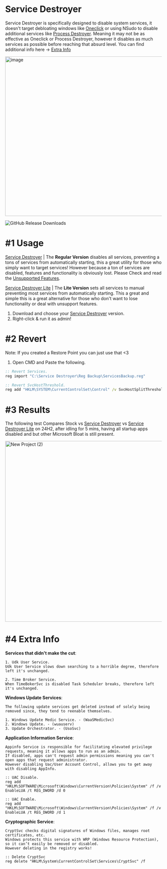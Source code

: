 # Service Destroyer
Service Destroyer is specifically designed to disable system services, it doesn't target debloating windows like [Oneclick](https://github.com/QuakedK/Oneclick) or using NSudo to disable additional services like [Process Destroyer](https://github.com/QuakedK/Process-Destroyer). Meaning it may not be as effective as Oneclick or Process Destroyer, however it disables as much services as possible before reaching that absurd level. You can find additional info here -> [Extra Info](https://github.com/QuakedK/Service-Destroyer/edit/main/README.md#4-extra-info)

<img width="978" height="512" alt="image" src="https://github.com/user-attachments/assets/ee9670e8-1d80-4210-9b44-aa7b5c441c31" />

![GitHub Release Downloads](https://img.shields.io/github/downloads/QuakedK/Service-Destroyer/total)

# #1 Usage

[Service Destroyer](https://github.com/QuakedK/Service-Destroyer/releases/download/WindowsServiceDisabler/Service-Destroyer-V1.1.bat) | 
The **Regular Version** disables all services, preventing a tons of services from automatically starting, this a great utility for those who simply want to target services! However because a ton of services are disabled, features and functionality is obviously lost. Please Check and read the [Unsupported Features](https://github.com/QuakedK/Service-Destroyer/blob/main/Unsupported%20Features.md).

[Service Destroyer Lite](https://github.com/QuakedK/Service-Destroyer/releases/download/WindowsServiceDisabler/Service-Destroyer-Lite-V1.1.bat) |
The **Lite Version** sets all services to manual preventing most services from automatically starting. This a great and simple this is a great alternative for those who don't want to lose functionality or deal with unsupport features.

1. Download and choose your [Service Destroyer](https://github.com/QuakedK/Service-Destroyer/releases/tag/WindowsServiceDisabler) version.
2. Right-click & run it as admin!

# #2 Revert
Note: If you created a Restore Point you can just use that <3

1. Open CMD and Paste the following.
```bat
:: Revert Services.
reg import "C:\Service Destroyer\Reg Backup\ServicesBackup.reg"

:: Revert SvcHostThreshold.
reg add "HKLM\SYSTEM\CurrentControlSet\Control" /v SvcHostSplitThresholdInKB /t REG_DWORD /d 3670016 /f
```

# #3 Results
The following test Compares Stock vs [Service Destroyer](https://github.com/QuakedK/Service-Destroyer/releases/download/WindowsServiceDisabler/Service-Destroyer-V1.1.bat) vs [Service Destroyer Lite](https://github.com/QuakedK/Service-Destroyer/releases/download/WindowsServiceDisabler/Service-Destroyer-Lite-V1.1.bat) on 24H2, after idling for 5 mins, having all startup apps disabled and but other Microsoft Bloat is still present.

<img width="2290" height="580" alt="New Project (2)" src="https://github.com/user-attachments/assets/f8cdf2cf-c087-4d95-a2d8-2cd124b3180f" />

# #4 Extra Info

**Services that didn't make the cut**:
```
1. Udk User Service.
Udk User Service slows down searching to a horrible degree, therefore left it's unchanged.

2. Time Broker Service.
When TimeBokerSvc is disabled Task Scheduler breaks, therefore left it's unchanged.
```

**Windows Update Services**:
```
The following update services get deleted instead of solely being removed since, they tend to reenable themselves.

1. Windows Update Medic Service. - (WaaSMedicSvc)
2. Windows Update. - (wuauserv)
3. Update Orchestrator. - (UsoSvc)
```

**Application Information Service**:

```
Appinfo Service is responsible for facilitating elevated privilege requests, meaning it allows apps to run as an admin.
If disabled, apps can't request admin permissions meaning you can't open apps that request administrator.
However disabling Uac/User Account Control, allows you to get away with disabling AppInfo.

:: UAC Disable.
reg add "HKLM\SOFTWARE\Microsoft\Windows\CurrentVersion\Policies\System" /f /v EnableLUA /t REG_DWORD /d 0

:: UAC Enable.
reg add "HKLM\SOFTWARE\Microsoft\Windows\CurrentVersion\Policies\System" /f /v EnableLUA /t REG_DWORD /d 1
```

**Cryptographic Service**:
```
CryptSvc checks digital signatures of Windows files, manages root certificates, etc.
Windows protects this service with WRP (Windows Resource Protection), so it can’t easily be removed or disabled.
However deleting in the registry works!

:: Delete CryptSvc
reg delete "HKLM\System\CurrentControlSet\Services\CryptSvc" /f
```
 

